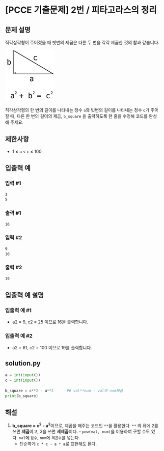 # [PCCE 기출문제] 2번 / 피타고라스의 정리
## 문제 설명
직각삼각형이 주어졌을 때 빗변의 제곱은 다른 두 변을 각각 제곱한 것의 합과 같습니다.

![img_pythagoras](./img/pythagoras.jpg)

직각삼각형의 한 변의 길이를 나타내는 정수 `a`와 빗변의 길이를 나타내는 정수 `c`가 주어질 때, 다른 한 변의 길이의 제곱, `b_square` 을 출력하도록 한 줄을 수정해 코드를 완성해 주세요.

## 제한사항
- 1 ≤ `a` < `c` ≤ 100

## 입출력 예
### 입력 #1
```txt
3
5
```
### 출력 #1
```txt
16
```

### 입력 #2
```txt
9
10
```
### 출력 #2
```txt
19
```

## 입출력 예 설명
### 입출력 예 #1
- a2 = 9, c2 = 25 이므로 16을 출력합니다.

### 입출력 예 #2
- a2 = 81, c2 = 100 이므로 19를 출력합니다.

## solution.py
```python
a = int(input())
c = int(input())

b_square = c**2 - a**2      ## val**num : val의 num제곱
print(b_square)
```

## 해설
  1. **b_square = c**<sup>**2**</sup> **- a**<sup>**2**</sup>이므로, 제곱을 해주는 코드인 `**`을 활용한다. `**` 의 뒤에 2를 쓰면 **제곱**이고, 3을 쓰면 **세제곱**이다.
    - `pow(val, num)`을 이용하여 구할 수도 있다. `val`에 `밑수`, `num`에 `제곱수`를 넣는다.
     - 단순하게 `c * c - a * a`로 표현해도 된다.
